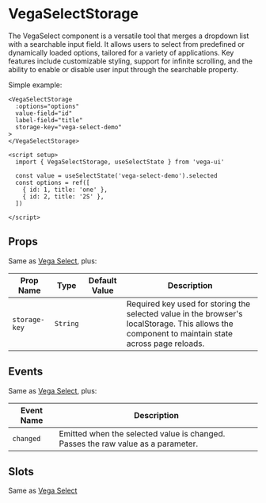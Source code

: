 # VegaSelectStorage

The VegaSelect component is a versatile tool that merges a dropdown list with a searchable input field. It allows users to select from predefined or dynamically loaded options, tailored for a variety of applications. Key features include customizable styling, support for infinite scrolling, and the ability to enable or disable user input through the searchable property.


Simple example:
```vue
<VegaSelectStorage
  :options="options"
  value-field="id"
  label-field="title"
  storage-key="vega-select-demo"
>
</VegaSelectStorage>

<script setup>
  import { VegaSelectStorage, useSelectState } from 'vega-ui'

  const value = useSelectState('vega-select-demo').selected
  const options = ref([
    { id: 1, title: 'one' },
    { id: 2, title: '2S' },
  ])

</script>
```

## Props
Same as [Vega Select](./vega-select#props), plus:

| Prop Name     | Type     | Default Value | Description                                                                                                                                      |
|---------------|----------|---------------|--------------------------------------------------------------------------------------------------------------------------------------------------|
| `storage-key` | `String` |               | Required key used for storing the selected value in the browser's localStorage. This allows the component to maintain state across page reloads. |


## Events

Same as [Vega Select](./vega-select#events), plus:

| Event Name | Description                                                                      |
|------------|----------------------------------------------------------------------------------|
| `changed`  | Emitted when the selected value is changed. Passes the raw value as a parameter. |


## Slots

Same as [Vega Select](./vega-select#slots)
